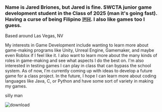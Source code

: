 ### Name is Jared Briones, but Jared is fine. SWCTA junior game development student in the Class of 2025 (man it's going fast). Having a curse of being Filipino 🇵🇭. I also like games too I guess.
Based around Las Vegas, NV

My interests in Game Development include wanting to learn more about game-making programs like Unity, Unreal Engine, Gamemaker, and maybe even Roblox if I feel like it. I also want to learn more about the many kinds of roles in game-making and see what aspects I do the best on. I'm also interested in testing games I can play in class that can bypass the school system. As of now, I'm currently coming up with ideas to develop a future game for a class project. In the future, I hope I can learn more about coding languages like Java, C, or Python and have some sort of variety in making my games. 

silly man

![download](https://github.com/jaredddddb/jaredddddb/assets/155463189/e7e77a76-f9af-4adc-baaa-0541cdcb38ed)


<!--
**jaredddddb/jaredddddb** is a ✨ _special_ ✨ repository because its `README.md` (this file) appears on your GitHub profile.

Here are some ideas to get you started:

- 🔭 I’m currently working on ...
- 🌱 I’m currently learning ...
- 👯 I’m looking to collaborate on ...
- 🤔 I’m looking for help with ...
- 💬 Ask me about ...
- 📫 How to reach me: ...
- 😄 Pronouns: ...
- ⚡ Fun fact: ...
-->

